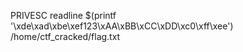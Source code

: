 PRIVESC
readline $(printf '\xde\xad\xbe\xef123\xAA\xBB\xCC\xDD\xc0\xff\xee') /home/ctf_cracked/flag.txt
